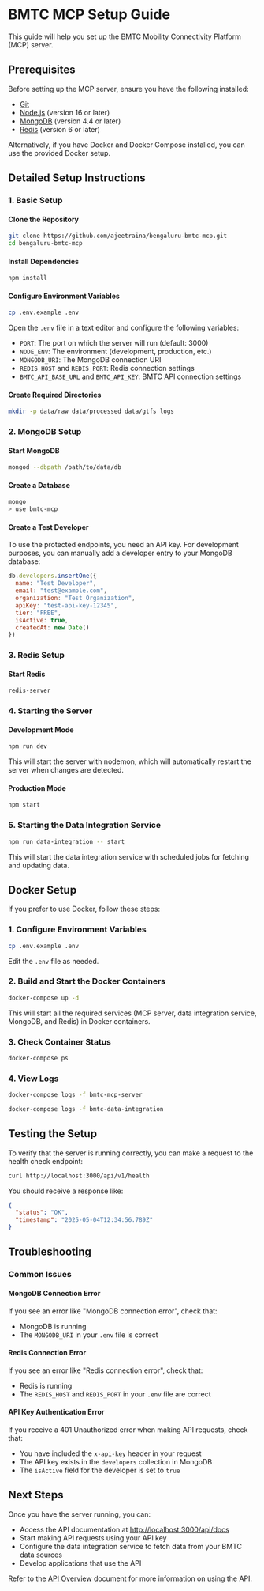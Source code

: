 # BMTC MCP Setup Guide

This guide will help you set up the BMTC Mobility Connectivity Platform (MCP) server.

## Prerequisites

Before setting up the MCP server, ensure you have the following installed:

- [Git](https://git-scm.com/downloads)
- [Node.js](https://nodejs.org/) (version 16 or later)
- [MongoDB](https://www.mongodb.com/try/download/community) (version 4.4 or later)
- [Redis](https://redis.io/download) (version 6 or later)

Alternatively, if you have Docker and Docker Compose installed, you can use the provided Docker setup.

## Detailed Setup Instructions

### 1. Basic Setup

#### Clone the Repository

```bash
git clone https://github.com/ajeetraina/bengaluru-bmtc-mcp.git
cd bengaluru-bmtc-mcp
```

#### Install Dependencies

```bash
npm install
```

#### Configure Environment Variables

```bash
cp .env.example .env
```

Open the `.env` file in a text editor and configure the following variables:

- `PORT`: The port on which the server will run (default: 3000)
- `NODE_ENV`: The environment (development, production, etc.)
- `MONGODB_URI`: The MongoDB connection URI
- `REDIS_HOST` and `REDIS_PORT`: Redis connection settings
- `BMTC_API_BASE_URL` and `BMTC_API_KEY`: BMTC API connection settings

#### Create Required Directories

```bash
mkdir -p data/raw data/processed data/gtfs logs
```

### 2. MongoDB Setup

#### Start MongoDB

```bash
mongod --dbpath /path/to/data/db
```

#### Create a Database

```bash
mongo
> use bmtc-mcp
```

#### Create a Test Developer

To use the protected endpoints, you need an API key. For development purposes, you can manually add a developer entry to your MongoDB database:

```javascript
db.developers.insertOne({
  name: "Test Developer",
  email: "test@example.com",
  organization: "Test Organization",
  apiKey: "test-api-key-12345",
  tier: "FREE",
  isActive: true,
  createdAt: new Date()
})
```

### 3. Redis Setup

#### Start Redis

```bash
redis-server
```

### 4. Starting the Server

#### Development Mode

```bash
npm run dev
```

This will start the server with nodemon, which will automatically restart the server when changes are detected.

#### Production Mode

```bash
npm start
```

### 5. Starting the Data Integration Service

```bash
npm run data-integration -- start
```

This will start the data integration service with scheduled jobs for fetching and updating data.

## Docker Setup

If you prefer to use Docker, follow these steps:

### 1. Configure Environment Variables

```bash
cp .env.example .env
```

Edit the `.env` file as needed.

### 2. Build and Start the Docker Containers

```bash
docker-compose up -d
```

This will start all the required services (MCP server, data integration service, MongoDB, and Redis) in Docker containers.

### 3. Check Container Status

```bash
docker-compose ps
```

### 4. View Logs

```bash
docker-compose logs -f bmtc-mcp-server
```

```bash
docker-compose logs -f bmtc-data-integration
```

## Testing the Setup

To verify that the server is running correctly, you can make a request to the health check endpoint:

```bash
curl http://localhost:3000/api/v1/health
```

You should receive a response like:

```json
{
  "status": "OK",
  "timestamp": "2025-05-04T12:34:56.789Z"
}
```

## Troubleshooting

### Common Issues

#### MongoDB Connection Error

If you see an error like "MongoDB connection error", check that:

- MongoDB is running
- The `MONGODB_URI` in your `.env` file is correct

#### Redis Connection Error

If you see an error like "Redis connection error", check that:

- Redis is running
- The `REDIS_HOST` and `REDIS_PORT` in your `.env` file are correct

#### API Key Authentication Error

If you receive a 401 Unauthorized error when making API requests, check that:

- You have included the `x-api-key` header in your request
- The API key exists in the `developers` collection in MongoDB
- The `isActive` field for the developer is set to `true`

## Next Steps

Once you have the server running, you can:

- Access the API documentation at [http://localhost:3000/api/docs](http://localhost:3000/api/docs)
- Start making API requests using your API key
- Configure the data integration service to fetch data from your BMTC data sources
- Develop applications that use the API

Refer to the [API Overview](api-overview.md) document for more information on using the API.
